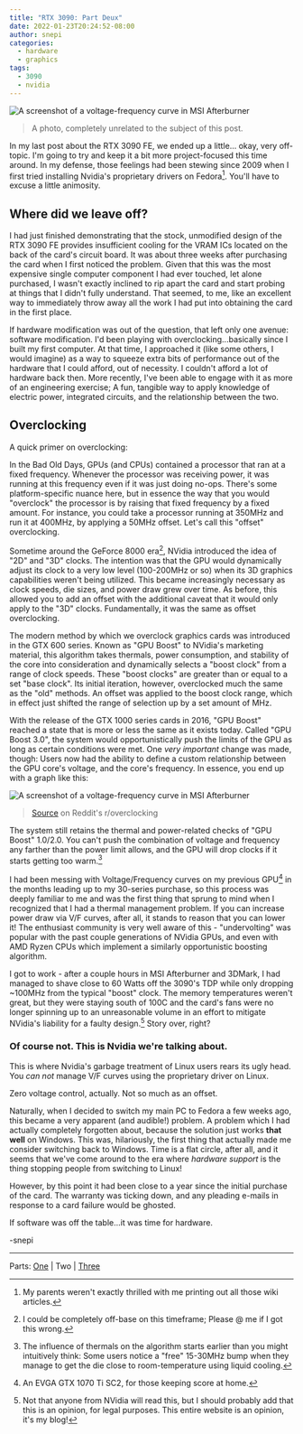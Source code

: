 ```yaml
---
title: "RTX 3090: Part Deux"
date: 2022-01-23T20:24:52-08:00
author: snepi
categories:
  - hardware
  - graphics
tags:
  - 3090
  - nvidia
---
```


<img
  src="/images/nvidia-hq.jpg"
  alt="A screenshot of a voltage-frequency curve in MSI Afterburner">

> A photo, completely unrelated to the subject of this post.

In my last post about the RTX 3090 FE, we ended up a little... okay, very off-topic. I'm going to try and keep it a bit more project-focused this time around. In my defense, those feelings had been stewing since 2009 when I first tried installing Nvidia's proprietary drivers on Fedora[^1]. You'll have to excuse a little animosity.

## Where did we leave off?

I had just finished demonstrating that the stock, unmodified design of the RTX 3090 FE provides insufficient cooling for the VRAM ICs located on the back of the card's circuit board. It was about three weeks after purchasing the card when I first noticed the problem. Given that this was the most expensive single computer component I had ever touched, let alone purchased, I wasn't exactly inclined to rip apart the card and start probing at things that I didn't fully understand. That seemed, to me, like an excellent way to immediately throw away all the work I had put into obtaining the card in the first place.

If hardware modification was out of the question, that left only one avenue: software modification. I'd been playing with overclocking...basically since I built my first computer. At that time, I approached it (like some others, I would imagine) as a way to squeeze extra bits of performance out of the hardware that I could afford, out of necessity. I couldn't afford a lot of hardware back then. More recently, I've been able to engage with it as more of an engineering exercise; A fun, tangible way to apply knowledge of electric power, integrated circuits, and the relationship between the two.

## Overclocking

A quick primer on overclocking:

In the Bad Old Days, GPUs (and CPUs) contained a processor that ran at a fixed frequency. Whenever the processor was receiving power, it was running at this frequency even if it was just doing no-ops. There's some platform-specific nuance here, but in essence the way that you would "overclock" the processor is by raising that fixed frequency by a fixed amount. For instance, you could take a processor running at 350MHz and run it at 400MHz, by applying a 50MHz offset. Let's call this "offset" overclocking.

Sometime around the GeForce 8000 era[^2], NVidia introduced the idea of "2D" and "3D" clocks. The intention was that the GPU would dynamically adjust its clock to a very low level (100-200MHz or so) when its 3D graphics capabilities weren't being utilized. This became increasingly necessary as clock speeds, die sizes, and power draw grew over time. As before, this allowed you to add an offset with the additional caveat that it would only apply to the "3D" clocks. Fundamentally, it was the same as offset overclocking.

The modern method by which we overclock graphics cards was introduced in the GTX 600 series. Known as "GPU Boost" to NVidia's marketing material, this algorithm takes thermals, power consumption, and stability of the core into consideration and dynamically selects a "boost clock" from a range of clock speeds. These "boost clocks" are greater than or equal to a set "base clock". Its initial iteration, however, overclocked much the same as the "old" methods. An offset was applied to the boost clock range, which in effect just shifted the range of selection up by a set amount of MHz.

With the release of the GTX 1000 series cards in 2016, "GPU Boost" reached a state that is more or less the same as it exists today. Called "GPU Boost 3.0", the system would opportunistically push the limits of the GPU as long as certain conditions were met. One *very important* change was made, though: Users now had the ability to define a custom relationship between the GPU core's voltage, and the core's frequency. In essence, you end up with a graph like this:  

<img
  src="/images/msi-afterburner-vf-curve.png"
  alt="A screenshot of a voltage-frequency curve in MSI Afterburner">

> [Source](https://www.reddit.com/r/overclocking/comments/7yjiwn/does_voltage_curve_also_benefit_memory_clock_msi/) on Reddit's r/overclocking

The system still retains the thermal and power-related checks of "GPU Boost" 1.0/2.0. You can't push the combination of voltage and frequency any farther than the power limit allows, and the GPU will drop clocks if it starts getting too warm.[^3]

I had been messing with Voltage/Frequency curves on my previous GPU[^4] in the months leading up to my 30-series purchase, so this process was deeply familiar to me and was the first thing that sprung to mind when I recognized that I had a thermal management problem. If you can increase power draw via V/F curves, after all, it stands to reason that you can lower it! The enthusiast community is very well aware of this - "undervolting" was popular with the past couple generations of NVidia GPUs, and even with AMD Ryzen CPUs which implement a similarly opportunistic boosting algorithm. 

I got to work - after a couple hours in MSI Afterburner and 3DMark, I had managed to shave close to 60 Watts off the 3090's TDP while only dropping ~100MHz from the typical "boost" clock. The memory temperatures weren't great, but they were staying south of 100C and the card's fans were no longer spinning up to an unreasonable volume in an effort to mitigate NVidia's liability for a faulty design.[^5] Story over, right?

### Of course not. This is Nvidia we're talking about.

This is where Nvidia's garbage treatment of Linux users rears its ugly head. You _can not_ manage V/F curves using the proprietary driver on Linux.

Zero voltage control, actually. Not so much as an offset.

Naturally, when I decided to switch my main PC to Fedora a few weeks ago, this became a very apparent (and audible!) problem. A problem which I had actually completely forgotten about, because the solution just works __that well__ on Windows. This was, hilariously, the first thing that actually made me consider switching back to Windows. Time is a flat circle, after all, and it seems that we've come around to the era where _hardware support_ is the thing stopping people from switching to Linux!

However, by this point it had been close to a year since the initial purchase of the card. The warranty was ticking down, and any pleading e-mails in response to a card failure would be ghosted.

If software was off the table...it was time for hardware.

 -snepi
 
---

Parts: [One](/post/2022/01/21/the-rtx-3090-fe-or-how-i-learned-to-stop-worrying-and-love-tcase/) | Two | [Three](/post/2022/01/24/rtx-3090-the-third/) 

[^1]: My parents weren't exactly thrilled with me printing out all those wiki articles.
[^2]: I could be completely off-base on this timeframe; Please @ me if I got this wrong.
[^3]: The influence of thermals on the algorithm starts earlier than you might intuitively think: Some users notice a "free" 15-30MHz bump when they manage to get the die close to room-temperature using liquid cooling.
[^4]: An EVGA GTX 1070 Ti SC2, for those keeping score at home.
[^5]: Not that anyone from NVidia will read this, but I should probably add that this is an opinion, for legal purposes. This entire website is an opinion, it's my blog!
